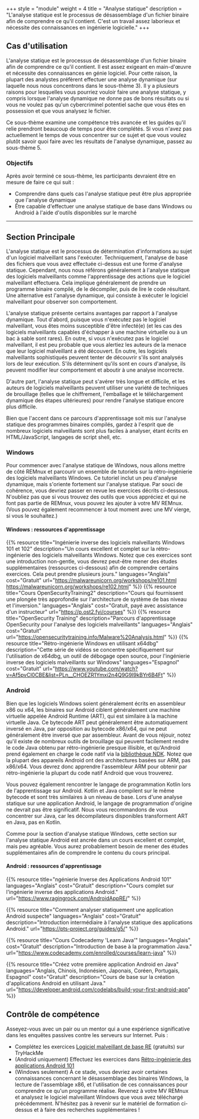 +++
style = "module"
weight = 4
title = "Analyse statique"
description = "L'analyse statique est le processus de désassemblage d'un fichier binaire afin de comprendre ce qu'il contient. C'est un travail assez laborieux et nécessite des connaissances en ingénierie logicielle."
+++

## Cas d'utilisation

L'analyse statique est le processus de désassemblage d'un fichier binaire afin de comprendre ce qu'il contient. Il est assez exigeant en main-d'œuvre et nécessite des connaissances en génie logiciel. Pour cette raison, la plupart des analystes préfèrent effectuer une analyse dynamique (sur laquelle nous nous concentrons dans le sous-thème 3). Il y a plusieurs raisons pour lesquelles vous pourriez vouloir faire une analyse statique, y compris lorsque l'analyse dynamique ne donne pas de bons résultats ou si vous ne voulez pas qu'un cybercriminel potentiel sache que vous êtes en possession et que vous analysez le fichier.

Ce sous-thème examine une compétence très avancée et les guides qu'il relie prendront beaucoup de temps pour être complétés. Si vous n'avez pas actuellement le temps de vous concentrer sur ce sujet et que vous voulez plutôt savoir quoi faire avec les résultats de l'analyse dynamique, passez au sous-thème 5.

### Objectifs

Après avoir terminé ce sous-thème, les participants devraient être en mesure de faire ce qui suit :

- Comprendre dans quels cas l'analyse statique peut être plus appropriée que l'analyse dynamique
- Être capable d'effectuer une analyse statique de base dans Windows ou Android à l'aide d'outils disponibles sur le marché

---
## Section Principale

L'analyse statique est le processus de détermination d'informations au sujet d'un logiciel malveillant sans l'exécuter. Techniquement, l'analyse de base des fichiers que vous avez effectuée ci-dessus est une forme d'analyse statique. Cependant, nous nous référons généralement à l'analyse statique des logiciels malveillants comme l'apprentissage des actions que le logiciel malveillant effectuera. Cela implique généralement de prendre un programme binaire compilé, de le décompiler, puis de lire le code résultant. Une alternative est l'analyse dynamique, qui consiste à exécuter le logiciel malveillant pour observer son comportement.

L'analyse statique présente certains avantages par rapport à l'analyse dynamique. Tout d'abord, puisque vous n'exécutez pas le logiciel malveillant, vous êtes moins susceptible d'être infecté(e) (et les cas des logiciels malveillants capables d'échapper à une machine virtuelle ou à un bac à sable sont rares). En outre, si vous n'exécutez pas le logiciel malveillant, il est peu probable que vous alertiez les auteurs de la menace que leur logiciel malveillant a été découvert. En outre, les logiciels malveillants sophistiqués peuvent tenter de découvrir s'ils sont analysés lors de leur exécution. S'ils déterminent qu'ils sont en cours d'analyse, ils peuvent modifier leur comportement et aboutir à une analyse incorrecte.

D'autre part, l'analyse statique peut s'avérer très longue et difficile, et les auteurs de logiciels malveillants peuvent utiliser une variété de techniques de brouillage (telles que le chiffrement, l'emballage et le téléchargement dynamique des étapes ultérieures) pour rendre l'analyse statique encore plus difficile.

Bien que l'accent dans ce parcours d'apprentissage soit mis sur l'analyse statique des programmes binaires compilés, gardez à l'esprit que de nombreux logiciels malveillants sont plus faciles à analyser, étant écrits en HTML/JavaScript, langages de script shell, etc.

### Windows

Pour commencer avec l'analyse statique de Windows, nous allons mettre de côté REMnux et parcourir un ensemble de tutoriels sur la rétro-ingénierie des logiciels malveillants Windows. Ce tutoriel inclut un peu d'analyse dynamique, mais s'oriente fortement sur l'analyse statique. Par souci de cohérence, vous devriez passer en revue les exercices décrits ci-dessous. N'oubliez pas que si vous trouvez des outils que vous appréciez et qui ne font pas partie de REMnux, vous pouvez les ajouter à votre MV REMnux. (Vous pouvez également recommencer à tout moment avec une MV vierge, si vous le souhaitez.)

#### Windows : ressources d'apprentissage
{{% resource title="Ingénierie inverse des logiciels malveillants Windows 101 et 102" description="Un cours excellent et complet sur la rétro-ingénierie des logiciels malveillants Windows. Notez que ces exercices sont une introduction non-gentle, vous devrez peut-être mener des études supplémentaires (ressources ci-dessous) afin de comprendre certains exercices. Cela peut prendre plusieurs jours." languages="Anglais" cost="Gratuit" url="https://malwareunicorn.org/workshops/re101.html <br> https://malwareunicorn.org/workshops/re102.html" %}}
{{% resource title="Cours OpenSecurityTraining2" description="Cours qui fournissent une plongée très approfondie sur l'architecture de système de bas niveau et l'inversion." languages="Anglais" cost="Gratuit, payé avec assistance d'un instructeur" url="https://p.ost2.fyi/courses" %}}
{{% resource title="OpenSecurity Training" description="Parcours d'apprentissage OpenSecurity pour l'analyse des logiciels malveillants" languages="Anglais" cost="Gratuit" url="https://opensecuritytraining.info/Malware%20Analysis.html" %}}
{{% resource title="Rétro-ingénierie Windows en utilisant x64dbg" description="Cette série de vidéos se concentre spécifiquement sur l'utilisation de x64dbg, un outil de débogage open source, pour l'ingénierie inverse des logiciels malveillants sur Windows" languages="Espagnol" cost="Gratuit" url="https://www.youtube.com/watch?v=Af5pvCl0CBE&list=PLn__CHOEZR1Ymxi2n4Q9G9I9kBYr6B4Ft" %}}

### Android

Bien que les logiciels Windows soient généralement écrits en assembleur x86 ou x64, les binaires sur Android ciblent généralement une machine virtuelle appelée Android Runtime (ART), qui est similaire à la machine virtuelle Java. Ce bytecode ART peut généralement être automatiquement inversé en Java, par opposition au bytecode x86/x64, qui ne peut généralement être inversé que par assembleur. Avant de vous réjouir, notez qu'il existe de nombreux outils de brouillage qui peuvent facilement rendre le code Java obtenu par rétro-ingénierie presque illisible, et qu'Android prend également en charge le code natif via la [bibliothèque NDK](https://developer.android.com/ndk/guides). Notez que la plupart des appareils Android ont des architectures basées sur ARM, pas x86/x64. Vous devrez donc apprendre l'assembleur ARM pour obtenir par rétro-ingénierie la plupart du code natif Android que vous trouverez.

Vous pouvez également rencontrer le langage de programmation Kotlin lors de l'apprentissage sur Android. Kotlin et Java compilent sur le même bytecode et sont très similaires à un niveau de base. Lors d'une analyse statique sur une application Android, le langage de programmation d'origine ne devrait pas être significatif. Nous vous recommandons de vous concentrer sur Java, car les décompilateurs disponibles transforment ART en Java, pas en Kotlin.

Comme pour la section d'analyse statique Windows, cette section sur l'analyse statique Android est ancrée dans un cours excellent et complet, mais peu agréable. Vous aurez probablement besoin de mener des études supplémentaires afin de comprendre le contenu du cours principal.

#### Android : ressources d'apprentissage

{{% resource title="ngénierie Inverse des Applications Android 101" languages="Anglais" cost="Gratuit" description="Cours complet sur l'ingénierie inverse des applications Android." url="https://www.ragingrock.com/AndroidAppRE/" %}}

{{% resource title="Comment analyser statiquement une application Android suspecte" languages="Anglais" cost="Gratuit" description="Introduction intermédiaire à l'analyse statique des applications Android." url="https://pts-project.org/guides/g5/" %}}

{{% resource title="Cours Codecademy 'Learn Java'" languages="Anglais" cost="Gratuit" description="Introduction de base à la programmation Java." url="https://www.codecademy.com/enrolled/courses/learn-java" %}}

{{% resource title="Créez votre première application Android en Java" languages="Anglais, Chinois, Indonésien, Japonais, Coréen, Portugais, Espagnol" cost="Gratuit" description="Cours de base sur la création d'applications Android en utilisant Java." url="https://developer.android.com/codelabs/build-your-first-android-app" %}}

## Contrôle de compétence

Asseyez-vous avec un pair ou un mentor qui a une expérience significative dans les enquêtes passives contre les serveurs sur Internet. Puis :

- Complétez les exercices [Logiciel malveillant de base RE](https://tryhackme.com/room/basicmalwarere) (gratuits) sur TryHackMe
- (Android uniquement) Effectuez les exercices dans [Rétro-ingénierie des applications Android 101](https://www.ragingrock.com/AndroidAppRE/)
- (Windows seulement) À ce stade, vous devriez avoir certaines connaissances concernant le désassemblage des binaires Windows, la lecture de l'assemblage x86, et l'utilisation de ces connaissances pour comprendre ce qu'un programme réalise. Revenez à votre MV REMnux et analysez le logiciel malveillant Windows que vous avez téléchargé précédemment. N'hésitez pas à revenir sur le matériel de formation ci-dessus et à faire des recherches supplémentaires !